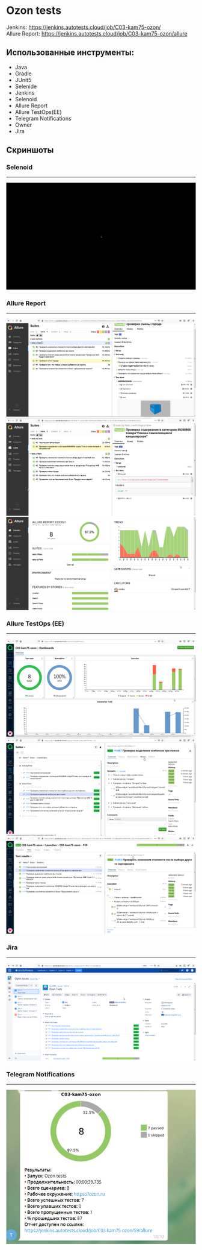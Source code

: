 # Ozon tests

Jenkins: https://jenkins.autotests.cloud/job/C03-kam75-ozon/  
Allure Report: https://jenkins.autotests.cloud/job/C03-kam75-ozon/allure

## Использованные инструменты:
* Java
* Gradle
* JUnit5
* Selenide
* Jenkins
* Selenoid
* Allure Report
* Allure TestOps(EE)
* Telegram Notifications
* Owner
* Jira

## Скриншоты

### Selenoid
***
![alt-Selenoid](src/test/resources/images/Selenoid.gif "Selenoid")
### Allure Report 
***
![alt-AllureReport](src/test/resources/images/AllureReport1.png "AllureReport")
![alt-AllureReport](src/test/resources/images/AllureReport2.png "AllureReport")
![alt-AllureReport](src/test/resources/images/AllureReport3.png "AllureReport")
### Allure TestOps (EE) 
***
![alt-AllureTestOps](src/test/resources/images/AllureTestOps.png "AllureTestOps")
![alt-AllureTestOpsv](src/test/resources/images/AllureTestOps2.png "AllureTestOps")
![alt-AllureTestOpsv](src/test/resources/images/AllureTestOps3.png "AllureTestOps")
### Jira
***
![alt-Jira](src/test/resources/images/Jira.png "Jira")
### Telegram Notifications
***
![alt-TelegramNotifications](src/test/resources/images/Telegram.png "Telegram")




